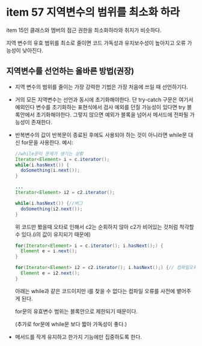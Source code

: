# item 57 지역변수의 범위를 최소화 하라

item 15인 클래스와 멤버의 점근 권한을 최소화하라와 취지가 비슷하다.

지역 변수의 유효 범위를 최소로 줄이면 코드 가독성과 유지보수성이 높아지고 오류 가능성이 낮아진다.

## 지역변수를 선언하는 올바른 방법(권장)

- 지역 변수의 범위를 줄이는 가장 강력한 기법은 가장 처음에 쓰일 때 선언하기다.

- 거의 모든 지역변수는 선언과 동시에 초기화해야한다.
  단 try-catch 구문은 여기서 예외인다 변수를 초기화하는 표현식에서 검사 예외를 던질 가능성이 있다면 try 블록안에서 초기화해야한다. 그렇지 않으면 예외가 블록을 넘어서 메서드에 전파될 가능성이 존재한다.

- 반복변수의 값이 반복문이 종료된 후에도 사용되야 하는 것이 아니라면 while문 대신 for문을 사용한다.
  예시:

  ```java
  //while문이 문제가 생기는 상황
  Iterator<Element> i = c.iterator();
  while(i.hasNext()) {
    doSomething(i.next());
  }
  
  ...
  Iterator<Element> i2 = c2.iterator();
  
  while(i.hasNext()) {//버그
    doSomething(i2.next());
  }
  ```

  위 코드만 봤을때 오타로 인해서 c2는 순회하지 않아 c2가 비어있는 것처럼 착각할 수 있다.(i의 값이 유지되기 때문에)

  ```java
  for(Iterator<Element> i = c.iterator(); i.hasNext();) {
    Element e = i.next();
  }
  
  for(Iterator<Element> i2 = c2.iterator(); i.hasNext();) {// 컴파일오류
    Element e = i2.next();
  }
  ```

  아래는 while과 같은 코드이지만 i를 찾을 수 없다는 컴파일 오류를 사전에 뱉어주게 된다.

  for문의 유효변수 범위는 블록안으로 제한되기 때문이다.

  (추가로 for문에 while문 보다 짧아 가독성이 좋다.)

- 메서드를 작게 유지하고 한가지 기능에만 집중하도록 한다.

